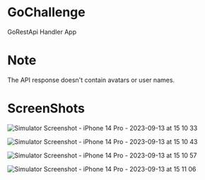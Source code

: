 # GoChallenge
  
GoRestApi Handler App

# Note

The API response doesn't contain avatars or user names. 

# ScreenShots

![Simulator Screenshot - iPhone 14 Pro - 2023-09-13 at 15 10 33](https://github.com/MarkMokhles3/GoChallenge/assets/46083535/c8073e70-796d-4da8-baeb-946d50b445c8)

![Simulator Screenshot - iPhone 14 Pro - 2023-09-13 at 15 10 43](https://github.com/MarkMokhles3/GoChallenge/assets/46083535/ae698072-cdc6-4de3-ba8f-ea97e4a63b21)

![Simulator Screenshot - iPhone 14 Pro - 2023-09-13 at 15 10 57](https://github.com/MarkMokhles3/GoChallenge/assets/46083535/608dc590-0b5d-45ff-b16a-72d33fdb6d7b)

![Simulator Screenshot - iPhone 14 Pro - 2023-09-13 at 15 11 06](https://github.com/MarkMokhles3/GoChallenge/assets/46083535/cc50aa1a-99ca-48d4-b471-bd52249c3ef9)
